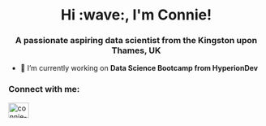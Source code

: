 <h1 align="center">Hi :wave:, I'm Connie!</h1>
<h3 align="center">A passionate aspiring data scientist from the Kingston upon Thames, UK</h3>

- :seedling: I’m currently working on **Data Science Bootcamp from HyperionDev**

<h3 align="left">Connect with me:</h3>
<p align="left">
<a href="https://linkedin.com/in/connie-luk-8b239b241" target="blank"><img align="center" src="https://upload.wikimedia.org/wikipedia/commons/8/81/LinkedIn_icon.svg" alt="connie-luk-8b239b241" height="30" width="40" /></a>
</p>
